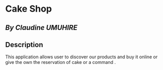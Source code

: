# Cake Shop

## *By Claudine UMUHIRE*

## Description

This application allows user to discover our products and buy it online or give the own the reservation of cake or a command .



